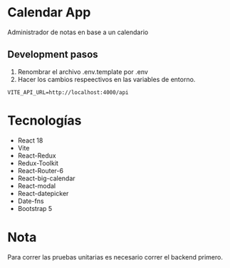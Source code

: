 # Calendar App

Administrador de notas en base a un calendario

## Development pasos
1. Renombrar el archivo .env.template por .env
2. Hacer los cambios respeectivos en las variables de entorno.

```
VITE_API_URL=http://localhost:4000/api
```

# Tecnologías

- React 18
- Vite
- React-Redux
- Redux-Toolkit
- React-Router-6
- React-big-calendar
- React-modal
- React-datepicker
- Date-fns
- Bootstrap 5

# Nota

Para correr las pruebas unitarias es necesario correr el backend primero.